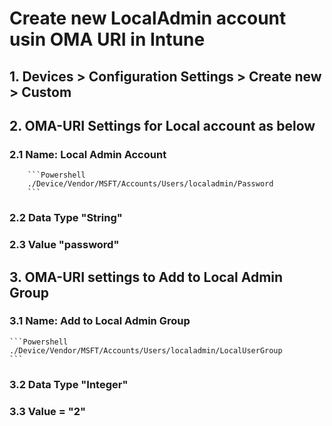 # Create new LocalAdmin account usin OMA URI in Intune
## 1. Devices > Configuration Settings > Create new > Custom
## 2. OMA-URI Settings for Local account as below
###     2.1 Name: Local Admin Account
        ```Powershell
        ./Device/Vendor/MSFT/Accounts/Users/localadmin/Password
        ```
###     2.2 Data Type "String"
###     2.3 Value "password"
## 3. OMA-URI settings to Add to Local Admin Group
###     3.1 Name: Add to Local Admin Group
    ```Powershell
    ./Device/Vendor/MSFT/Accounts/Users/localadmin/LocalUserGroup
    ```
###     3.2 Data Type "Integer"
###     3.3 Value = "2"